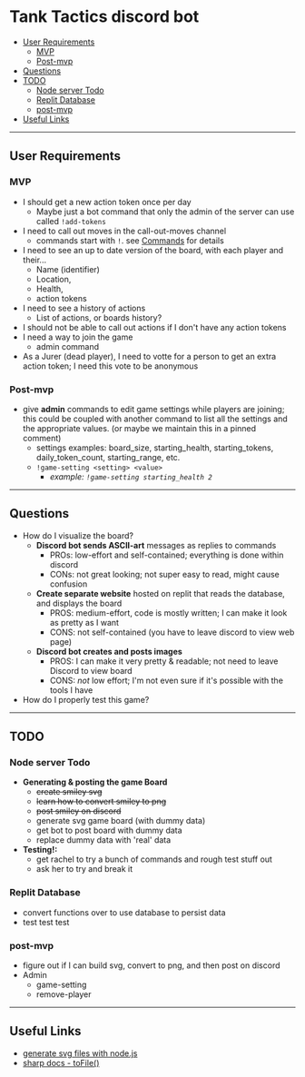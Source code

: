 # Tank Tactics discord bot <!-- omit in toc -->
- [User Requirements](#user-requirements)
  - [MVP](#mvp)
  - [Post-mvp](#post-mvp)
- [Questions](#questions)
- [TODO](#todo)
  - [Node server Todo](#node-server-todo)
  - [Replit Database](#replit-database)
  - [post-mvp](#post-mvp-1)
- [Useful Links](#useful-links)

---

## User Requirements
### MVP
- I should get a new action token once per day
  - Maybe just a bot command that only the admin of the server can use called `!add-tokens`
- I need to call out moves in the call-out-moves channel
  - commands start with `!`. see [Commands](#commands) for details
- I need to see an up to date version of the board, with each player and their...
  - Name (identifier)
  - Location,
  - Health,
  - action tokens
- I need to see a history of actions
  - List of actions, or boards history?
- I should not be able to call out actions if I don't have any action tokens
- I need a way to join the game
  - admin command
- As a Jurer (dead player), I need to votte for a person to get an extra action token; I need this vote to be anonymous
### Post-mvp
- give **admin** commands to edit game settings while players are joining; this could be coupled with another command to list all the settings and the appropriate values. (or maybe we maintain this in a pinned comment)
  - settings examples: board_size, starting_health, starting_tokens, daily_token_count, starting_range, etc.
  - `!game-setting <setting> <value>`
    - *example: `!game-setting starting_health 2`*

---

## Questions
- How do I visualize the board?
  - **Discord bot sends ASCII-art** messages as replies to commands
    - PROs: low-effort and self-contained; everything is done within discord
    - CONs: not great looking; not super easy to read, might cause confusion
  - **Create separate website** hosted on replit that reads the database, and displays the board
    - PROS: medium-effort, code is mostly written; I can make it look as pretty as I want
    - CONS: not self-contained (you have to leave discord to view web page)
  - **Discord bot creates and posts images**
    - PROS: I can make it very pretty & readable; not need to leave Discord to view board
    - CONS: *not* low effort; I'm not even sure if it's possible with the tools I have
- How do I properly test this game?

---

## TODO
### Node server Todo
- **Generating & posting the game Board**
  - ~~create smiley svg~~
  - ~~learn how to convert smiley to png~~
  - ~~post smiley on discord~~
  - generate svg game board (with dummy data)
  - get bot to post board with dummy data
  - replace dummy data with 'real' data
- **Testing!:**
  - get rachel to try a bunch of commands and rough test stuff out
  - ask her to try and break it
### Replit Database
- convert functions over to use database to persist data
- test test test
### post-mvp
- figure out if I can build svg, convert to png, and then post on discord
- Admin
  - game-setting
  - remove-player

---

## Useful Links
- [generate svg files with node.js](https://medium.com/@92sharmasaurabh/generate-svg-files-using-nodejs-d3-647d5b4f56eb)
- [sharp docs - toFile()](https://sharp.pixelplumbing.com/api-output#tofile)

